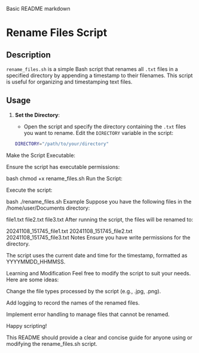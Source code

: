 Basic README
markdown
# Rename Files Script

## Description

`rename_files.sh` is a simple Bash script that renames all `.txt` files in a specified directory by appending a timestamp to their filenames. This script is useful for organizing and timestamping text files.

## Usage

1. **Set the Directory**:
   - Open the script and specify the directory containing the `.txt` files you want to rename. Edit the `DIRECTORY` variable in the script:

   ```bash
   DIRECTORY="/path/to/your/directory"
Make the Script Executable:

Ensure the script has executable permissions:

bash
chmod +x rename_files.sh
Run the Script:

Execute the script:

bash
./rename_files.sh
Example
Suppose you have the following files in the /home/user/Documents directory:

file1.txt
file2.txt
file3.txt
After running the script, the files will be renamed to:

20241108_151745_file1.txt
20241108_151745_file2.txt
20241108_151745_file3.txt
Notes
Ensure you have write permissions for the directory.

The script uses the current date and time for the timestamp, formatted as YYYYMMDD_HHMMSS.

Learning and Modification
Feel free to modify the script to suit your needs. Here are some ideas:

Change the file types processed by the script (e.g., .jpg, .png).

Add logging to record the names of the renamed files.

Implement error handling to manage files that cannot be renamed.

Happy scripting!

This README should provide a clear and concise guide for anyone using or modifying the rename_files.sh script.